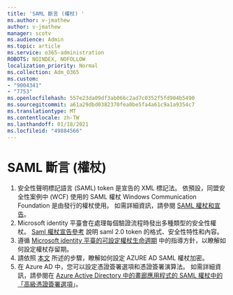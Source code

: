 ```yaml
---
title: 'SAML 斷言 (權杖) '
ms.author: v-jmathew
author: v-jmathew
manager: scotv
ms.audience: Admin
ms.topic: article
ms.service: o365-administration
ROBOTS: NOINDEX, NOFOLLOW
localization_priority: Normal
ms.collection: Adm_O365
ms.custom:
- "9004341"
- "7753"
ms.openlocfilehash: 557e23da09df3ab066c2ad7c0352f5fd904b5490
ms.sourcegitcommit: a61a29dbd0382370fea0be5fa4a61c9a1a9354c7
ms.translationtype: MT
ms.contentlocale: zh-TW
ms.lasthandoff: 01/18/2021
ms.locfileid: "49884566"
---
```

# <a name="saml-assertions-tokens"></a>SAML 斷言 (權杖) 

1. 安全性聲明標記語言 (SAML) token 是宣告的 XML 標記法。 依預設，同盟安全性案例中 (WCF) 使用的 SAML 權杖 Windows Communication Foundation 是由發行的權杖使用。 如需詳細資訊，請參閱 [SAML 權杖和宣告](https://docs.microsoft.com/dotnet/framework/wcf/feature-details/saml-tokens-and-claims)。
2. Microsoft identity 平臺會在處理每個驗證流程時發出多種類型的安全性權杖。 [Saml 權杖宣告參考](https://docs.microsoft.com/azure/active-directory/develop/reference-saml-tokens) 說明 saml 2.0 token 的格式、安全性特性和內容。
3. 遵循 [Microsoft identity 平臺的可設定權杖生命週期](https://docs.microsoft.com/azure/active-directory/develop/active-directory-configurable-token-lifetimes) 中的指導方針，以瞭解如何設定權杖存留期。
4. 請依照 [本文](https://docs.microsoft.com/azure/active-directory/manage-apps/howto-saml-token-encryption) 所述的步驟，瞭解如何設定 AZURE AD SAML 權杖加密。
5. 在 Azure AD 中，您可以設定憑證簽署選項和憑證簽署演算法。 如需詳細資訊，請參閱在 [Azure Active Directory 中的畫廊應用程式的 SAML 權杖中的「高級憑證簽署選項](https://docs.microsoft.com/azure/active-directory/manage-apps/certificate-signing-options)」。

